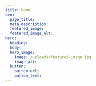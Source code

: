 ```yaml
---
title: Home
seo:
  page_title:
  meta_description:
  featured_image:
  featured_image_alt:
hero:
  heading:
  body:
  hero_image:
    image: /uploads/featured-image.jpg
    image_alt:
  button:
    button_url:
    button_text:
---
```

